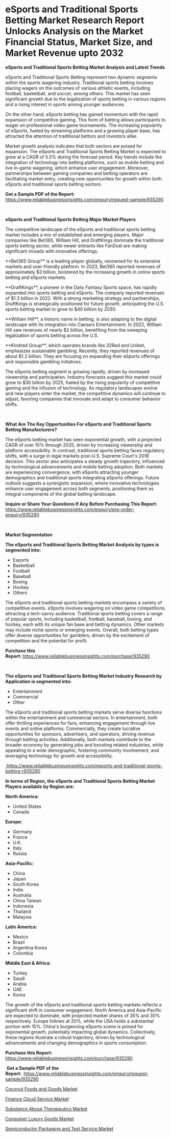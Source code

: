 <p><h1>eSports and Traditional Sports Betting Market Research Report Unlocks Analysis on the Market Financial Status, Market Size, and Market Revenue upto 2032</h1></p><p><strong>eSports and Traditional Sports Betting Market Analysis and Latest Trends</strong></p>
<p><p>eSports and Traditional Sports Betting represent two dynamic segments within the sports wagering industry. Traditional sports betting involves placing wagers on the outcomes of various athletic events, including football, basketball, and soccer, among others. This market has seen significant growth due to the legalization of sports betting in various regions and a rising interest in sports among younger audiences.</p><p>On the other hand, eSports betting has gained momentum with the rapid expansion of competitive gaming. This form of betting allows participants to wager on professional video game tournaments. The increasing popularity of eSports, fueled by streaming platforms and a growing player base, has attracted the attention of traditional bettors and investors alike.</p><p>Market growth analysis indicates that both sectors are poised for expansion. The eSports and Traditional Sports Betting Market is expected to grow at a CAGR of 5.5% during the forecast period. Key trends include the integration of technology into betting platforms, such as mobile betting and live in-game wagering, which enhance user engagement. Moreover, partnerships between gaming companies and betting operators are facilitating market entry, creating new opportunities for growth within both eSports and traditional sports betting sectors.</p></p>
<p><strong>Get a Sample PDF of the Report:&nbsp;</strong> <a href="https://www.reliablebusinessinsights.com/enquiry/request-sample/935290?utm_campaign=118&utm_medium=2&utm_source=Github&utm_content=ia&utm_term=07032025&utm_id=esports-and-traditional-sports-betting">https://www.reliablebusinessinsights.com/enquiry/request-sample/935290</a></p>
<p>&nbsp;</p>
<p><strong>eSports and Traditional Sports Betting Major Market Players</strong></p>
<p><p>The competitive landscape of the eSports and traditional sports betting market includes a mix of established and emerging players. Major companies like Bet365, William Hill, and DraftKings dominate the traditional sports betting sector, while newer entrants like FanDuel are making significant inroads with innovative offerings.</p><p>**Bet365 Group** is a leading player globally, renowned for its extensive markets and user-friendly platform. In 2023, Bet365 reported revenues of approximately $3 billion, bolstered by the increasing growth in online sports betting and eSports markets.</p><p>**DraftKings**, a pioneer in the Daily Fantasy Sports space, has rapidly expanded into sports betting and eSports. The company reported revenues of $1.3 billion in 2022. With a strong marketing strategy and partnerships, DraftKings is strategically positioned for future growth, anticipating the U.S. sports betting market to grow to $40 billion by 2030.</p><p>**William Hill**, a historic name in betting, is also adapting to the digital landscape with its integration into Caesars Entertainment. In 2022, William Hill saw revenues of nearly $2 billion, benefiting from the sweeping legalization of sports betting across the U.S.</p><p>**Kindred Group**, which operates brands like 32Red and Unibet, emphasizes sustainable gambling. Recently, they reported revenues of about $1.2 billion. They are focusing on expanding their eSports offerings and responsible gambling initiatives.</p><p>The eSports betting segment is growing rapidly, driven by increased viewership and participation. Industry forecasts suggest this market could grow to $30 billion by 2025, fueled by the rising popularity of competitive gaming and the infusion of technology. As regulatory landscapes evolve and new players enter the market, the competitive dynamics will continue to adjust, favoring companies that innovate and adapt to consumer behavior shifts.</p></p>
<p>&nbsp;</p>
<p><strong>What Are The Key Opportunities For eSports and Traditional Sports Betting Manufacturers?</strong></p>
<p><p>The eSports betting market has seen exponential growth, with a projected CAGR of over 10% through 2025, driven by increasing viewership and platform accessibility. In contrast, traditional sports betting faces regulatory shifts, with a surge in legal markets post-U.S. Supreme Court's 2018 decision. This sector also anticipates a steady growth trajectory, influenced by technological advancements and mobile betting adoption. Both markets are experiencing convergence, with eSports attracting younger demographics and traditional sports integrating eSports offerings. Future outlook suggests a synergistic expansion, where innovative technologies enhance user engagement across both segments, positioning them as integral components of the global betting landscape.</p></p>
<p><strong>Inquire or Share Your Questions If Any Before Purchasing This Report:</strong> <a href="https://www.reliablebusinessinsights.com/enquiry/pre-order-enquiry/935290?utm_campaign=118&utm_medium=2&utm_source=Github&utm_content=ia&utm_term=07032025&utm_id=esports-and-traditional-sports-betting">https://www.reliablebusinessinsights.com/enquiry/pre-order-enquiry/935290</a></p>
<p>&nbsp;</p>
<p><strong>Market Segmentation</strong></p>
<p><strong>The eSports and Traditional Sports Betting Market Analysis by types is segmented into:</strong></p>
<p><ul><li>Esports</li><li>Basketball</li><li>Football</li><li>Baseball</li><li>Boxing</li><li>Hockey</li><li>Others</li></ul></p>
<p><p>The eSports and traditional sports betting markets encompass a variety of competitive events. eSports involves wagering on video game competitions, attracting a tech-savvy audience. Traditional sports betting covers a range of popular sports, including basketball, football, baseball, boxing, and hockey, each with its unique fan base and betting dynamics. Other markets may include niche sports or emerging events. Overall, both betting types offer diverse opportunities for gamblers, driven by the excitement of competition and the potential for profit.</p></p>
<p><strong>Purchase this Report:&nbsp;</strong><a href="https://www.reliablebusinessinsights.com/purchase/935290?utm_campaign=118&utm_medium=2&utm_source=Github&utm_content=ia&utm_term=07032025&utm_id=esports-and-traditional-sports-betting">https://www.reliablebusinessinsights.com/purchase/935290</a></p>
<p>&nbsp;</p>
<p><strong>The eSports and Traditional Sports Betting Market Industry Research by Application is segmented into:</strong></p>
<p><ul><li>Entertainment</li><li>Commercial</li><li>Other</li></ul></p>
<p><p>The eSports and traditional sports betting markets serve diverse functions within the entertainment and commercial sectors. In entertainment, both offer thrilling experiences for fans, enhancing engagement through live events and online platforms. Commercially, they create lucrative opportunities for sponsors, advertisers, and operators, driving revenue through betting activities. Additionally, both markets contribute to the broader economy by generating jobs and boosting related industries, while appealing to a wide demographic, fostering community involvement, and leveraging technology for growth and accessibility.</p></p>
<p><a href="https://www.reliablebusinessinsights.com/esports-and-traditional-sports-betting-r935290?utm_campaign=118&utm_medium=2&utm_source=Github&utm_content=ia&utm_term=07032025&utm_id=esports-and-traditional-sports-betting">&nbsp;https://www.reliablebusinessinsights.com/esports-and-traditional-sports-betting-r935290</a></p>
<p><strong>In terms of Region, the eSports and Traditional Sports Betting Market Players available by Region are:</strong></p>
<p>
    <p> <strong> North America: </strong>
        <ul>
            <li>United States</li>
            <li>Canada</li>
        </ul>
        </p> 
    <p> <strong> Europe: </strong>
        <ul>
            <li>Germany</li>
            <li>France</li>
            <li>U.K.</li>
            <li>Italy</li>
            <li>Russia</li>
        </ul>
        </p> 
    <p> <strong> Asia-Pacific: </strong>
        <ul>
            <li>China</li>
            <li>Japan</li>
            <li>South Korea</li>
            <li>India</li>
            <li>Australia</li>
            <li>China Taiwan</li>
            <li>Indonesia</li>
            <li>Thailand</li>
            <li>Malaysia</li>
        </ul>
        </p> 
    <p> <strong> Latin America: </strong>
        <ul>
            <li>Mexico</li>
            <li>Brazil</li>
            <li>Argentina Korea</li>
            <li>Colombia</li>
        </ul>
        </p> 
    <p> <strong> Middle East & Africa: </strong>
        <ul>
            <li>Turkey</li>
            <li>Saudi</li>
            <li>Arabia</li>
            <li>UAE</li>
            <li>Korea</li>
        </ul>
    </p>
    </p>
<p><p>The growth of the eSports and traditional sports betting markets reflects a significant shift in consumer engagement. North America and Asia-Pacific are expected to dominate, with projected market shares of 35% and 30% respectively. Europe follows at 20%, while the USA holds a substantial portion with 15%. China's burgeoning eSports scene is poised for exponential growth, potentially impacting global dynamics. Collectively, these regions illustrate a robust trajectory, driven by technological advancements and changing demographics in sports consumption.</p></p>
<p><strong>Purchase this Report: </strong><a href="https://www.reliablebusinessinsights.com/purchase/935290?utm_campaign=118&utm_medium=2&utm_source=Github&utm_content=ia&utm_term=07032025&utm_id=esports-and-traditional-sports-betting">https://www.reliablebusinessinsights.com/purchase/935290</a></p>
<p>&nbsp;<strong>Get a Sample PDF of the Report:&nbsp;&nbsp;</strong><a href="https://www.reliablebusinessinsights.com/enquiry/request-sample/935290?utm_campaign=118&utm_medium=2&utm_source=Github&utm_content=ia&utm_term=07032025&utm_id=esports-and-traditional-sports-betting">https://www.reliablebusinessinsights.com/enquiry/request-sample/935290</a></p>
<p><strong></strong></p>
<p><p><a href="https://github.com/ioniafidian4/Market-Research-Report-List-1/blob/main/coconut-foods-and-goods-market.md?utm_campaign=118&utm_medium=2&utm_source=Github&utm_content=ia&utm_term=07032025&utm_id=esports-and-traditional-sports-betting">Coconut Foods and Goods Market</a></p><p><a href="https://github.com/ceneabiruk11/Market-Research-Report-List-1/blob/main/finance-cloud-service-market.md?utm_campaign=118&utm_medium=2&utm_source=Github&utm_content=ia&utm_term=07032025&utm_id=esports-and-traditional-sports-betting">Finance Cloud Service Market</a></p><p><a href="https://github.com/amramcocosxa/Market-Research-Report-List-1/blob/main/substance-abuse-therapeutics-market.md?utm_campaign=118&utm_medium=2&utm_source=Github&utm_content=ia&utm_term=07032025&utm_id=esports-and-traditional-sports-betting">Substance Abuse Therapeutics Market</a></p><p><a href="https://github.com/welfmimon/Market-Research-Report-List-1/blob/main/consumer-luxury-goods-market.md?utm_campaign=118&utm_medium=2&utm_source=Github&utm_content=ia&utm_term=07032025&utm_id=esports-and-traditional-sports-betting">Consumer Luxury Goods Market</a></p><p><a href="https://github.com/nkomdaumis16/Market-Research-Report-List-1/blob/main/semiconductor-packaging-and-test-service-market.md?utm_campaign=118&utm_medium=2&utm_source=Github&utm_content=ia&utm_term=07032025&utm_id=esports-and-traditional-sports-betting">Semiconductor Packaging and Test Service Market</a></p></p>